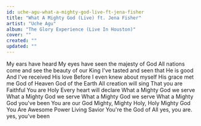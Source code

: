```yaml
---
id: uche-agu-what-a-mighty-god-live-ft-jena-fisher
title: "What A Mighty God (Live) ft. Jena Fisher"
artist: "Uche Agu"
album: "The Glory Experience (Live In Houston)"
cover: ""
created: ""
updated: ""
---
```


My ears have heard
My eyes have seen the majesty of God
All nations come and see the beauty of our King
I've tasted and seen that He is good
And I've received His love
Before I even knew about myself
His grace met me
God of Heaven
God of the Earth
All creation will sing
That you are Faithful
You are Holy
Every heart will declare
What a Mighty God we serve
What a Mighty God we serve
What a Mighty God we serve
What a Mighty God you've been
You are our God
Mighty, Mighty
Holy, Holy
Mighty God You Are
Awesome Power
Living Savior
You're the God of All
yes, you are.
yes, you've been